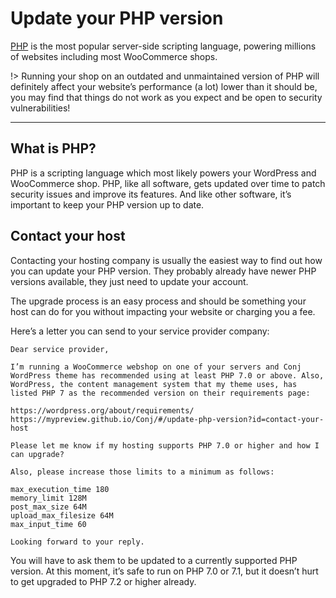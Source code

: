 # Update your PHP version

[PHP](http://www.php.net/) is the most popular server-side scripting language, powering millions of websites including most WooCommerce shops.

!> Running your shop on an outdated and unmaintained version of PHP will definitely affect your website’s performance (a lot) lower than it should be, you may find that things do not work as you expect and be open to security vulnerabilities!

<hr/>

## What is PHP?

PHP is a scripting language which most likely powers your WordPress and WooCommerce shop. PHP, like all software, gets updated over time to patch security issues and improve its features. And like other software, it’s important to keep your PHP version up to date.

## Contact your host

Contacting your hosting company is usually the easiest way to find out how you can update your PHP version. They probably already have newer PHP versions available, they just need to update your account.

The upgrade process is an easy process and should be something your host can do for you without impacting your website or charging you a fee.

Here’s a letter you can send to your service provider company:

```
Dear service provider,

I’m running a WooCommerce webshop on one of your servers and Conj WordPress theme has recommended using at least PHP 7.0 or above. Also, WordPress, the content management system that my theme uses, has listed PHP 7 as the recommended version on their requirements page:

https://wordpress.org/about/requirements/
https://mypreview.github.io/Conj/#/update-php-version?id=contact-your-host

Please let me know if my hosting supports PHP 7.0 or higher and how I can upgrade?

Also, please increase those limits to a minimum as follows:

max_execution_time 180
memory_limit 128M
post_max_size 64M
upload_max_filesize 64M
max_input_time 60

Looking forward to your reply.
```

You will have to ask them to be updated to a currently supported PHP version. At this moment, it’s safe to run on PHP 7.0 or 7.1, but it doesn’t hurt to get upgraded​ to PHP 7.2 or higher already.
